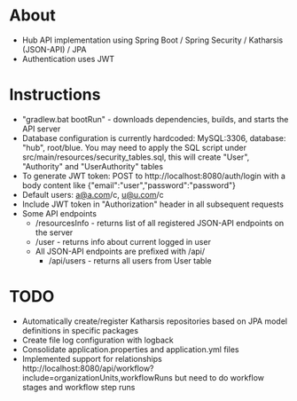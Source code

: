 # About
* Hub API implementation using Spring Boot / Spring Security / Katharsis (JSON-API) / JPA
* Authentication uses JWT

# Instructions
* "gradlew.bat bootRun" - downloads dependencies, builds, and starts the API server
* Database configuration is currently hardcoded: MySQL:3306, database: "hub", root/blue.  You may need to apply the
SQL script under src/main/resources/security_tables.sql, this will create "User", "Authority" and "UserAuthority" tables
* To generate JWT token: POST to http://localhost:8080/auth/login with a body content like {"email":"user","password":"password"}
* Default users: a@a.com/c, u@u.com/c
* Include JWT token in "Authorization" header in all subsequent requests
* Some API endpoints
    * /resourcesInfo - returns list of all registered JSON-API endpoints on the server
    * /user - returns info about current logged in user
    * All JSON-API endpoints are prefixed with /api/
        * /api/users - returns all users from User table



# TODO
* Automatically create/register Katharsis repositories based on JPA model definitions in specific packages
* Create file log configuration with logback
* Consolidate application.properties and application.yml files
* Implemented support for relationships http://localhost:8080/api/workflow?include=organizationUnits,workflowRuns but need to do workflow stages and workflow step runs